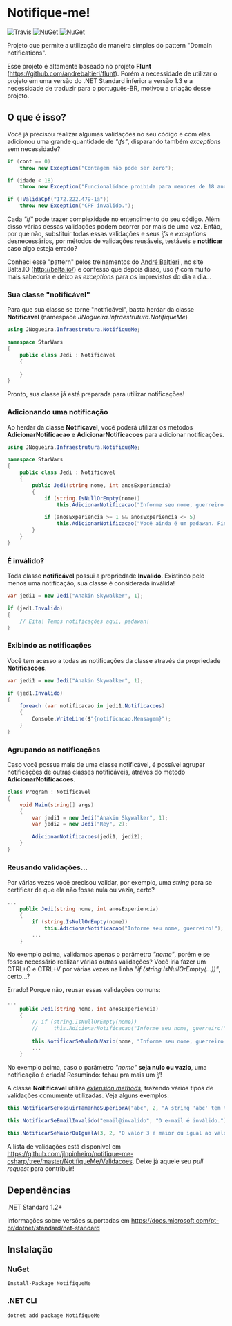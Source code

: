 # Notifique-me! 
![Travis](https://img.shields.io/travis/jlnpinheiro/NotifiqueMe.svg?branch=master&style=flat-square) [![NuGet](https://img.shields.io/nuget/dt/NotifiqueMe.svg?style=flat-square)](https://www.nuget.org/packages/NotifiqueMe) [![NuGet](https://img.shields.io/nuget/v/NotifiqueMe.svg?style=flat-square)](https://www.nuget.org/packages/NotifiqueMe)

Projeto que permite a utilização de maneira simples do pattern "Domain notifications". 

Esse projeto é altamente baseado no projeto **Flunt** (https://github.com/andrebaltieri/flunt). Porém a necessidade de utilizar o projeto em uma versão do .NET Standard inferior a versão 1.3 e a necessidade de traduzir para o português-BR, motivou a criação desse projeto.

## O que é isso?
Você já precisou realizar algumas validações no seu código e com elas adicionou uma grande quantidade de *"ifs"*, disparando também  *exceptions* sem necessidade?

```csharp
if (cont == 0)
    throw new Exception("Contagem não pode ser zero");
```
```csharp
if (idade < 18)
    throw new Exception("Funcionalidade proibida para menores de 18 anos.");
```
```csharp
if (!ValidaCpf("172.222.479-1a"))
    throw new Exception("CPF inválido.");
```
Cada *"if"* pode trazer complexidade no entendimento do seu código. Além disso várias dessas validações podem ocorrer por mais de uma vez. Então, por que não, substituir todas essas validações e seus *ifs* e *exceptions* desnecessários, por métodos de validações reusáveis, testáveis e **notificar** caso algo esteja errado?

Conheci esse "pattern" pelos treinamentos do [André Baltieri](https://github.com/andrebaltieri) , no site Balta.IO (http://balta.io/) e confesso que depois disso, uso *if* com muito mais sabedoria e deixo as *exceptions* para os imprevistos do dia a dia...

### Sua classe "notificável"
Para que sua classe se torne "notificável", basta herdar da classe **Notificavel** (namespace *JNogueira.Infraestrutura.NotifiqueMe*)

```csharp
using JNogueira.Infraestrutura.NotifiqueMe;

namespace StarWars
{
    public class Jedi : Notificavel
    {
       
    }
}
```
Pronto, sua classe já está preparada para utilizar notificações!

### Adicionando uma notificação
Ao herdar da classe **Notificavel**, você poderá utilizar os métodos **AdicionarNotificacao** e **AdicionarNotificacoes** para adicionar notificações.

```csharp
using JNogueira.Infraestrutura.NotifiqueMe;

namespace StarWars
{
    public class Jedi : Notificavel
    {
        public Jedi(string nome, int anosExperiencia)
        {
            if (string.IsNullOrEmpty(nome))
                this.AdicionarNotificacao("Informe seu nome, guerreiro!");

            if (anosExperiencia >= 1 && anosExperiencia <= 5)
                this.AdicionarNotificacao("Você ainda é um padawan. Finalize seu treinamento!", Dictionary<string, string> { { "Experiência", anosExperiencia.ToString() }, { "Data atual", DateTime.Today.ToShortTimeString() } });
        }
    }
}
```
### É inválido?
Toda classe **notificável** possui a propriedade **Invalido**. Existindo pelo menos uma notificação, sua classe é considerada inválida!

```csharp
var jedi1 = new Jedi("Anakin Skywalker", 1);

if (jed1.Invalido)
{
    // Eita! Temos notificações aqui, padawan!
}
```

### Exibindo as notificações
Você tem acesso a todas as notificações da classe através da propriedade **Notificacoes**.

```csharp
var jedi1 = new Jedi("Anakin Skywalker", 1);

if (jed1.Invalido)
{
    foreach (var notificacao in jedi1.Notificacoes)
    {
        Console.WriteLine($"{notificacao.Mensagem}");
    }
}
```

### Agrupando as notificações
Caso você possua mais de uma classe notificável, é possível agrupar notificações de outras classes notificáveis, através do método **AdicionarNotificacoes**. 

```csharp
class Program : Notificavel
{
    void Main(string[] args)
    {
        var jedi1 = new Jedi("Anakin Skywalker", 1);
        var jedi2 = new Jedi("Rey", 2);

        AdicionarNotificacoes(jedi1, jedi2);
    }
}
```

### Reusando validações...
Por várias vezes você precisou validar, por exemplo, uma *string* para se certificar de que ela não fosse nula ou vazia, certo? 
```csharp
...
    public Jedi(string nome, int anosExperiencia)
    {
        if (string.IsNullOrEmpty(nome))
            this.AdicionarNotificacao("Informe seu nome, guerreiro!");
        ...
    }
```
No exemplo acima, validamos apenas o parâmetro *"nome"*, porém e se fosse necessário realizar várias outras validações? Você iria fazer um CTRL+C e CTRL+V por várias vezes na linha *"if (string.IsNullOrEmpty(...))"*, certo...? 

Errado! Porque não, reusar essas validações comuns:
```csharp
...
    public Jedi(string nome, int anosExperiencia)
    {
        // if (string.IsNullOrEmpty(nome))
        //     this.AdicionarNotificacao("Informe seu nome, guerreiro!");
        
        this.NotificarSeNuloOuVazio(nome, "Informe seu nome, guerreiro!");
        ...
    }
```
No exemplo acima, caso o parâmetro *"nome"* **seja nulo ou vazio**, uma notificação é criada! Resumindo: tchau pra mais um *if*!

A classe **Noitificavel** utiliza [*extension methods*](https://docs.microsoft.com/pt-br/dotnet/csharp/programming-guide/classes-and-structs/extension-methods), trazendo vários tipos de validações comumente utilizadas. Veja alguns exemplos:
```csharp
this.NotificarSePossuirTamanhoSuperiorA("abc", 2, "A string 'abc' tem tamanho superior a 2.");
```
```csharp
this.NotificarSeEmailInvalido("email@invalido", "O e-mail é inválido.");
```
```csharp
this.NotificarSeMaiorOuIgualA(3, 2, "O valor 3 é maior ou igual ao valor 2.");
```
A lista de validações está disponível em https://github.com/jlnpinheiro/notifique-me-csharp/tree/master/NotifiqueMe/Validacoes. Deixe já aquele seu *pull request* para contribuir!

## Dependências
.NET Standard 1.2+

Informações sobre versões suportadas em https://docs.microsoft.com/pt-br/dotnet/standard/net-standard

## Instalação

### NuGet
```
Install-Package NotifiqueMe
```
### .NET CLI
```
dotnet add package NotifiqueMe
```
